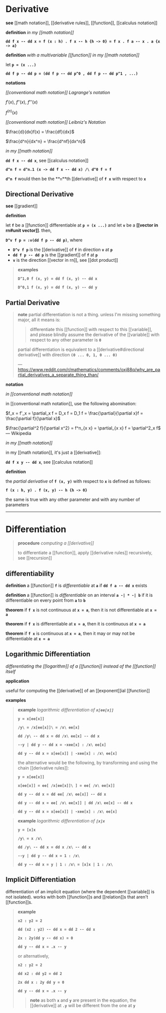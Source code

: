 # Derivative

**see** [[math notation]], [[derivative rules]], [[function]], [[calculus notation]]

**definition** _in my [[math notation]]_

**`dd f x -- dd x = f (x : h) . f x -- h {h -> 0} = f x . f a -- x . a {x -> a}`**

**definition** _with a multivariable [[function]] in my [[math notation]]_

let **`p = (x ...)`**

**`dd f p -- dd p = (dd f p -- dd p^0 , dd f p -- dd p^1 , ...)`**

**notations**

_[[conventional math notation]] Lagrange's notation_

$f'(x)$, $f''(x)$, $f'''(x)$

$f^{(n)}(x)$

_[[conventional math notation]] Leibniz's Notation_

$\frac{d}{dx}f(x) = \frac{df}{dx}$

$\frac{d^n}{dx^n} = \frac{d^nf}{dx^n}$

_in my [[math notation]]_

**`dd f x -- dd x`**, see [[calculus notation]]

**`d^n f = d^n.1 (x -> dd f x -- dd x) /\ d^0 f = f`**

**`d^n f`** would then be the **`n`**th [[derivative]] of **`f x`** with respect to **`x`**

## Directional Derivative

**see** [[gradient]]

**definition**

let **`f`** be a [[function]] differentiable at **`p = (x ...)`** and let **`v`** be a **[[vector in rn#unit vector]]**. then,

**`D^v f p = :v(dd f p -- dd p)`**, where

- **`D^v f p`** is the [[derivative]] of **`f`** in direction **`v`** at **`p`**
- **`dd f p -- dd p`** is the [[gradient]] of **`f`** at **`p`**
- **`v`** is the direction [[vector in rn]], see [[dot product]]

> **examples**
>
> **`D^1,0 f (x, y) = dd f (x, y) -- dd x`**
>
> **`D^0,1 f (x, y) = dd f (x, y) -- dd y`**

## Partial Derivative

> **note** partial differentiation is not a thing. unless I'm missing something major, all it means is:
>
> > differentiate this [[function]] with respect to this [[variable]], and please blindly assume the derivative of the [[variable]] with respect to any other parameter is **`0`**
>
> partial differentiation is equivalent to a [[derivative#directional derivative]] with direction **`(0 ... 0, 1, 0 ... 0)`**
>
> &mdash; <https://www.reddit.com/r/mathematics/comments/oxj88q/why_are_partial_derivatives_a_separate_thing_than/>

**notation**

_in [[conventional math notation]]_

in [[conventional math notation]], use the following abomination:

$f_x = f'_x = \partial_x f = D_x f = D_1 f = \frac{\partial}{\partial x}f = \frac{\partial f}{\partial x}$

$\frac{\partial^2 f}{\partial x^2} = f^n_{x x} = \partial_{x x} f = \partial^2_x f$ &mdash; Wikipedia

_in my [[math notation]]_

in my [[math notation]], it's just a [[derivative]]:

**`dd f x y -- dd x`**, see [[calculus notation]]

**definition**

the _partial derivative_ of **`f (x, y)`** with respect to **`x`** is defined as follows:

**`f (x : h, y) . f (x, y) -- h {h -> 0}`**

the same is true with any other parameter and with any number of parameters

---

# Differentiation

> **procedure** _computing a [[derivative]]_
>
> to differentiate a [[function]], apply [[derivative rules]] recursively, see [[recursion]]

## differentiability

**definition** a [[function]] **`f`** is _differentiable_ at **`a`** if **`dd f a -- dd x`** exists

**definition** a [[function]] is _differentiable_ on an interval **`a -| * -| b`** if it is differentiable on every point from **`a`** to **`b`**

**theorem** if **`f x`** is not continuous at **`x = a`**, then it is not differentiable at **`x = a`**

**theorem** if **`f x`** is differentiable at **`x = a`**, then it is continuous at **`x = a`**

**theorem** if **`f x`** is continuous at **`x = a`**, then it may or may not be differentiable at **`x = a`**

## Logarithmic Differentiation

_differentiating the [[logarithm]] of a [[function]] instead of the [[function]] itself_

**application**

useful for computing the [[derivative]] of an [[exponent]]ial [[function]]

**examples**

> **example** _logarithmic differentiation of **`x[ee[x]]`**_
>
> **`y = x[ee[x]]`**
>
> **`/y\ = /x[ee[x]]\ = /x\ ee[x]`**
>
> **`dd /y\ -- dd x = dd /x\ ee[x] -- dd x`**
>
> **`--y | dd y -- dd x = -xee[x] : /x\ ee[x]`**
>
> **`dd y -- dd x = x[ee[x]] | -xee[x] : /x\ ee[x]`**
>
> the alternative would be the following, by transforming and using the chain [[derivative rules]]:
>
> **`y = x[ee[x]]`**
>
> **`x[ee[x]] = ee[ /x[ee[x]]\ ] = ee[ /x\ ee[x]]`**
>
> **`dd y -- dd x = dd ee[ /x\ ee[x]] -- dd x`**
>
> **`dd y -- dd x = ee[ /x\ ee[x]] | dd /x\ ee[x] -- dd x`**
>
> **`dd y -- dd x = x[ee[x]] | -xee[x] : /x\ ee[x]`**

> **example** _logarithmic differentiation of **`[x]x`**_
>
> **`y = [x]x`**
>
> **`/y\ = x /x\`**
>
> **`dd /y\ -- dd x = dd x /x\ -- dd x`**
>
> **`--y | dd y -- dd x = 1 : /x\`**
>
> **`dd y -- dd x = y | 1 : /x\ = [x]x | 1 : /x\`**

## Implicit Differentiation

differentiation of an implicit equation (where the dependent [[variable]] is not isolated). works with both [[function]]s and [[relation]]s that aren't [[function]]s.

> **example**
>
> **`x2 : y2 = 2`**
>
> **`dd (x2 : y2) -- dd x = dd 2 -- dd x`**
>
> **`2x : 2y(dd y -- dd x) = 0`**
>
> **`dd y -- dd x = .x -- y`**
>
> or alternatively,
>
> **`x2 : y2 = 2`**
>
> **`dd x2 : dd y2 = dd 2`**
>
> **`2x dd x : 2y dd y = 0`**
>
> **`dd y -- dd x = .x -- y`**
>
> > **note** as both **`x`** and **`y`** are present in the equation, the [[derivative]] at **`.y`** will be different from the one at **`y`**
